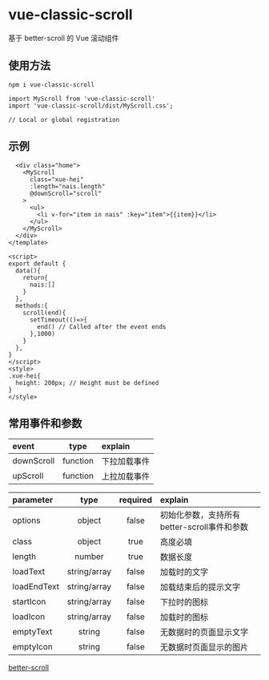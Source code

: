 # vue-classic-scroll

基于 better-scroll 的 Vue 滚动组件


## 使用方法

```
npm i vue-classic-scroll

import MyScroll from 'vue-classic-scroll'
import 'vue-classic-scroll/dist/MyScroll.css';

// Local or global registration
```


## 示例

```<template>
  <div class="home">
    <MyScroll 
      class="xue-hei"
      :length="nais.length"
      @downScroll="scroll"
    >
      <ul>
        <li v-for="item in nais" :key="item">{{item}}</li>
      </ul>
    </MyScroll>
  </div>
</template>

<script>
export default {
  data(){
    return{
      nais:[]
    }
  },
  methods:{
    scroll(end){
      setTimeout(()=>{
        end() // Called after the event ends
      },1000)
    }
  },
}
</script>
<style>
.xue-hei{
  height: 200px; // Height must be defined
}
</style>
```

## 常用事件和参数

| event      |    type     | explain  |
| :--------  | :--------:  |  :------------ |
| downScroll |   function  | 下拉加载事件 |
| upScroll   |   function  | 上拉加载事件 |




| parameter  |    type        |  required  | explain  |
| :--------  | :------------: | :--------: |  :------------ |
| options    |   object       |    false   | 初始化参数，支持所有better-scroll事件和参数  |
| class      |   object       |    true    | 高度必填  |
| length     |   number       |    true    | 数据长度       |
| loadText   |   string/array |    false   | 加载时的文字   |
| loadEndText  |   string/array |    false   | 加载结束后的提示文字  |
| startIcon  |   string/array |    false   | 下拉时的图标  |
| loadIcon  |   string/array |    false   | 加载时的图标  |
| emptyText |   string       |    false   | 无数据时的页面显示文字  |
| emptyIcon |   string       |    false   | 无数据时页面显示的图片  |




[better-scroll](https://github.com/XueMary/vue-load-scroll/blob/master/README_zh-CN.md)



